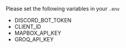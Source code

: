 Please set the following variables in your `.env`
- DISCORD_BOT_TOKEN
- CLIENT_ID
- MAPBOX_API_KEY
- GROQ_API_KEY